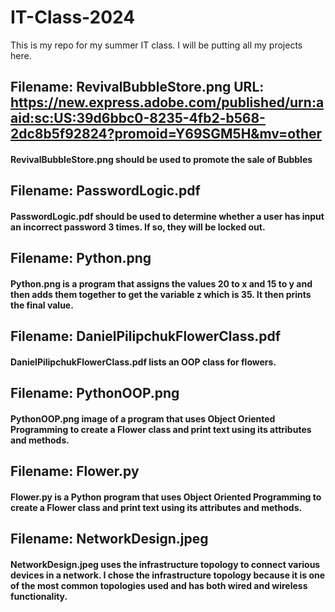 # IT-Class-2024
This is my repo for my summer IT class. I will be putting all my projects here.
## Filename: RevivalBubbleStore.png URL: https://new.express.adobe.com/published/urn:aaid:sc:US:39d6bbc0-8235-4fb2-b568-2dc8b5f92824?promoid=Y69SGM5H&mv=other
#### RevivalBubbleStore.png should be used to promote the sale of Bubbles
## Filename: PasswordLogic.pdf
#### PasswordLogic.pdf should be used to determine whether a user has input an incorrect password 3 times. If so, they will be locked out.
## Filename: Python.png
#### Python.png is a program that assigns the values 20 to x and 15 to y and then adds them together to get the variable z which is 35. It then prints the final value.
## Filename: DanielPilipchukFlowerClass.pdf
#### DanielPilipchukFlowerClass.pdf lists an OOP class for flowers.
## Filename: PythonOOP.png
#### PythonOOP.png image of a program that uses Object Oriented Programming to create a Flower class and print text using its attributes and methods.
## Filename: Flower.py
#### Flower.py is a Python program that uses Object Oriented Programming to create a Flower class and print text using its attributes and methods.
## Filename: NetworkDesign.jpeg
#### NetworkDesign.jpeg uses the infrastructure topology to connect various devices in a network. I chose the infrastructure topology because it is one of the most common topologies used and has both wired and wireless functionality.

